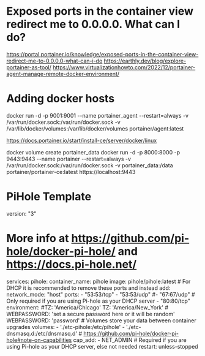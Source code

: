 # Exposed ports in the container view redirect me to 0.0.0.0. What can I do?
https://portal.portainer.io/knowledge/exposed-ports-in-the-container-view-redirect-me-to-0.0.0.0-what-can-i-do
https://earthly.dev/blog/explore-portainer-as-tool/
https://www.virtualizationhowto.com/2022/12/portainer-agent-manage-remote-docker-environment/

# Adding docker hosts
docker run -d -p 9001:9001 --name portainer_agent --restart=always -v /var/run/docker.sock:/var/run/docker.sock -v /var/lib/docker/volumes:/var/lib/docker/volumes portainer/agent:latest

https://docs.portainer.io/start/install-ce/server/docker/linux

docker volume create portainer_data
docker run -d -p 8000:8000 -p 9443:9443 --name portainer --restart=always -v /var/run/docker.sock:/var/run/docker.sock -v portainer_data:/data portainer/portainer-ce:latest
https://localhost:9443

# PiHole Template

version: "3"

# More info at https://github.com/pi-hole/docker-pi-hole/ and https://docs.pi-hole.net/
services:
  pihole:
    container_name: pihole
    image: pihole/pihole:latest
    # For DHCP it is recommended to remove these ports and instead add: network_mode: "host"
    ports:
      - "53:53/tcp"
      - "53:53/udp"
      #- "67:67/udp" # Only required if you are using Pi-hole as your DHCP server
      - "80:80/tcp"
    environment:
      #TZ: 'America/Chicago'
      TZ: 'America/New_York'
      # WEBPASSWORD: 'set a secure password here or it will be random'
      WEBPASSWORD: 'password'
    # Volumes store your data between container upgrades
    volumes:
      - './etc-pihole:/etc/pihole'
      - './etc-dnsmasq.d:/etc/dnsmasq.d'
    #   https://github.com/pi-hole/docker-pi-hole#note-on-capabilities
    cap_add:
      - NET_ADMIN # Required if you are using Pi-hole as your DHCP server, else not needed
    restart: unless-stopped